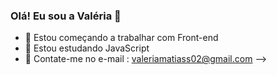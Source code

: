 ### Olá! Eu sou a Valéria 👋

- 🔭 Estou começando a trabalhar com Front-end
- 🌱 Estou estudando JavaScript
- 👯 Contate-me no e-mail : valeriamatiass02@gmail.com
-->
